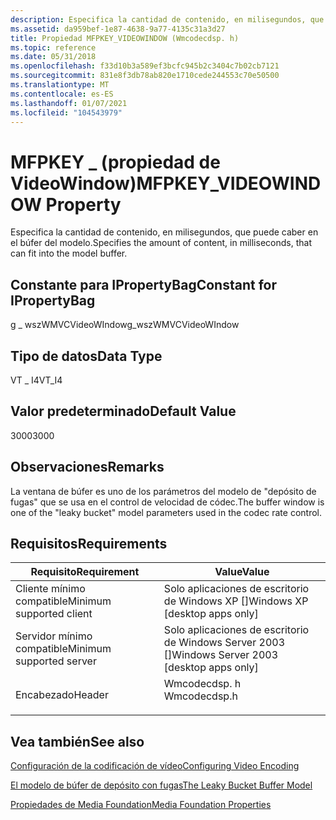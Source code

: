 ```yaml
---
description: Especifica la cantidad de contenido, en milisegundos, que puede caber en el búfer del modelo.
ms.assetid: da959bef-1e87-4638-9a77-4135c31a3d27
title: Propiedad MFPKEY_VIDEOWINDOW (Wmcodecdsp. h)
ms.topic: reference
ms.date: 05/31/2018
ms.openlocfilehash: f33d10b3a589ef3bcfc945b2c3404c7b02cb7121
ms.sourcegitcommit: 831e8f3db78ab820e1710cede244553c70e50500
ms.translationtype: MT
ms.contentlocale: es-ES
ms.lasthandoff: 01/07/2021
ms.locfileid: "104543979"
---
```

# <a name="mfpkey_videowindow-property"></a><span data-ttu-id="b0b6e-103">MFPKEY \_ (propiedad de VideoWindow)</span><span class="sxs-lookup"><span data-stu-id="b0b6e-103">MFPKEY\_VIDEOWINDOW Property</span></span>

<span data-ttu-id="b0b6e-104">Especifica la cantidad de contenido, en milisegundos, que puede caber en el búfer del modelo.</span><span class="sxs-lookup"><span data-stu-id="b0b6e-104">Specifies the amount of content, in milliseconds, that can fit into the model buffer.</span></span>

## <a name="constant-for-ipropertybag"></a><span data-ttu-id="b0b6e-105">Constante para IPropertyBag</span><span class="sxs-lookup"><span data-stu-id="b0b6e-105">Constant for IPropertyBag</span></span>

<span data-ttu-id="b0b6e-106">g \_ wszWMVCVideoWIndow</span><span class="sxs-lookup"><span data-stu-id="b0b6e-106">g\_wszWMVCVideoWIndow</span></span>

## <a name="data-type"></a><span data-ttu-id="b0b6e-107">Tipo de datos</span><span class="sxs-lookup"><span data-stu-id="b0b6e-107">Data Type</span></span>

<span data-ttu-id="b0b6e-108">VT \_ I4</span><span class="sxs-lookup"><span data-stu-id="b0b6e-108">VT\_I4</span></span>

## <a name="default-value"></a><span data-ttu-id="b0b6e-109">Valor predeterminado</span><span class="sxs-lookup"><span data-stu-id="b0b6e-109">Default Value</span></span>

<span data-ttu-id="b0b6e-110">3000</span><span class="sxs-lookup"><span data-stu-id="b0b6e-110">3000</span></span>

## <a name="remarks"></a><span data-ttu-id="b0b6e-111">Observaciones</span><span class="sxs-lookup"><span data-stu-id="b0b6e-111">Remarks</span></span>

<span data-ttu-id="b0b6e-112">La ventana de búfer es uno de los parámetros del modelo de "depósito de fugas" que se usa en el control de velocidad de códec.</span><span class="sxs-lookup"><span data-stu-id="b0b6e-112">The buffer window is one of the "leaky bucket" model parameters used in the codec rate control.</span></span>

## <a name="requirements"></a><span data-ttu-id="b0b6e-113">Requisitos</span><span class="sxs-lookup"><span data-stu-id="b0b6e-113">Requirements</span></span>



| <span data-ttu-id="b0b6e-114">Requisito</span><span class="sxs-lookup"><span data-stu-id="b0b6e-114">Requirement</span></span> | <span data-ttu-id="b0b6e-115">Value</span><span class="sxs-lookup"><span data-stu-id="b0b6e-115">Value</span></span> |
|-------------------------------------|-----------------------------------------------------------------------------------------|
| <span data-ttu-id="b0b6e-116">Cliente mínimo compatible</span><span class="sxs-lookup"><span data-stu-id="b0b6e-116">Minimum supported client</span></span><br/> | <span data-ttu-id="b0b6e-117">Solo aplicaciones de escritorio de Windows XP \[\]</span><span class="sxs-lookup"><span data-stu-id="b0b6e-117">Windows XP \[desktop apps only\]</span></span><br/>                                             |
| <span data-ttu-id="b0b6e-118">Servidor mínimo compatible</span><span class="sxs-lookup"><span data-stu-id="b0b6e-118">Minimum supported server</span></span><br/> | <span data-ttu-id="b0b6e-119">Solo aplicaciones de escritorio de Windows Server 2003 \[\]</span><span class="sxs-lookup"><span data-stu-id="b0b6e-119">Windows Server 2003 \[desktop apps only\]</span></span><br/>                                    |
| <span data-ttu-id="b0b6e-120">Encabezado</span><span class="sxs-lookup"><span data-stu-id="b0b6e-120">Header</span></span><br/>                   | <dl> <span data-ttu-id="b0b6e-121"><dt>Wmcodecdsp. h</dt></span><span class="sxs-lookup"><span data-stu-id="b0b6e-121"><dt>Wmcodecdsp.h</dt></span></span> </dl> |



## <a name="see-also"></a><span data-ttu-id="b0b6e-122">Vea también</span><span class="sxs-lookup"><span data-stu-id="b0b6e-122">See also</span></span>

<dl> <dt>

[<span data-ttu-id="b0b6e-123">Configuración de la codificación de vídeo</span><span class="sxs-lookup"><span data-stu-id="b0b6e-123">Configuring Video Encoding</span></span>](configuringvideoencoding.md)
</dt> <dt>

[<span data-ttu-id="b0b6e-124">El modelo de búfer de depósito con fugas</span><span class="sxs-lookup"><span data-stu-id="b0b6e-124">The Leaky Bucket Buffer Model</span></span>](the-leaky-bucket-buffer-model.md)
</dt> <dt>

[<span data-ttu-id="b0b6e-125">Propiedades de Media Foundation</span><span class="sxs-lookup"><span data-stu-id="b0b6e-125">Media Foundation Properties</span></span>](media-foundation-properties.md)
</dt> </dl>

 

 




